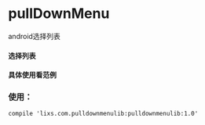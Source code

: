 # pullDownMenu
android选择列表
#### 选择列表
  
#### 具体使用看范例
### 使用：
`compile 'lixs.com.pulldownmenulib:pulldownmenulib:1.0'`
